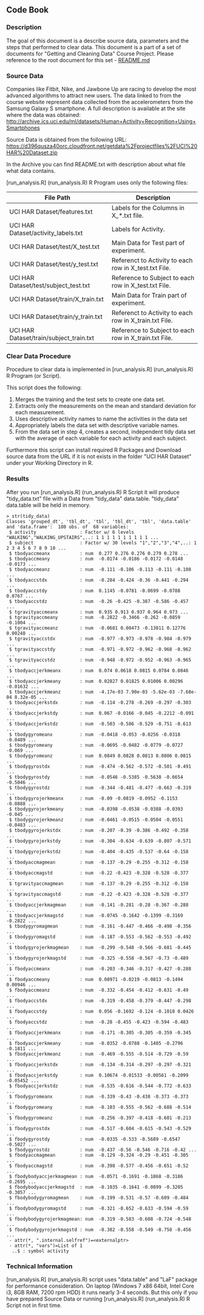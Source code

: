 ## Code Book
### Description
The goal of this document is a describe source data, parameters and the steps that performed to clear data. This document is a part of a set of documents for "Getting and Cleaning Data" Course Project. Please reference to the root document for this set - [README.md](README.md)

### Source Data
Companies like Fitbit, Nike, and Jawbone Up are racing to develop the most advanced algorithms to attract new users. The data linked to from the course website represent data collected from the accelerometers from the Samsung Galaxy S smartphone. A full description is available at the site where the data was obtained:
http://archive.ics.uci.edu/ml/datasets/Human+Activity+Recognition+Using+Smartphones

Source Data is obtained from the following URL:
https://d396qusza40orc.cloudfront.net/getdata%2Fprojectfiles%2FUCI%20HAR%20Dataset.zip

In the Archive you can find README.txt with description about what file what data contains.

[run_analysis.R] (run_analysis.R) R Program uses only the following files:

|File Path                                  |Description                                            |                                  
| ----------------------------------------- | ----------------------------------------------------- |
|UCI HAR Dataset/features.txt               |Labels for the Columns in X_\*.txt file.               |
|UCI HAR Dataset/activity_labels.txt        |Labels for Activity.                                   |
|UCI HAR Dataset/test/X_test.txt            |Main Data for Test part of experiment.                 |
|UCI HAR Dataset/test/y_test.txt            |Referenct to Activity to each row in X_test.txt File.  |
|UCI HAR Dataset/test/subject_test.txt      |Reference to Subject to each row in X_test.txt File.   |
|UCI HAR Dataset/train/X_train.txt          |Main Data for Train part of experiment.                |
|UCI HAR Dataset/train/y_train.txt          |Referenct to Activity to each row in X_train.txt File. |
|UCI HAR Dataset/train/subject_train.txt    |Reference to Subject to each row in X_train.txt File.  |

### Clear Data Procedure
Procedure to clear data is implemented in [run_analysis.R] (run_analysis.R) R Program (or Script).

This script does the following:

1. Merges the training and the test sets to create one data set.
1. Extracts only the measurements on the mean and standard deviation for each measurement. 
1. Uses descriptive activity names to name the activities in the data set
1. Appropriately labels the data set with descriptive variable names. 
1. From the data set in step 4, creates a second, independent tidy data set with the average of each variable for each activity and each subject.

Furthermore this script can install required R Packages and Download source data from the URL if it is not exists in the folder "UCI HAR Dataset" under your Working Directory in R.

### Results
After you run [run_analysis.R] (run_analysis.R) R Script it will produce "tidy_data.txt" file with a Data from "tidy_data" data.table. "tidy_data" data.table will be held in memory.

```{r}
> str(tidy_data)
Classes 'grouped_dt', 'tbl_dt', 'tbl', 'tbl_dt', 'tbl', 'data.table' and 'data.frame':  180 obs. of  68 variables:
 $ activity                : Factor w/ 6 levels "WALKING","WALKING_UPSTAIRS",..: 1 1 1 1 1 1 1 1 1 1 ...
 $ subject                 : Factor w/ 30 levels "1","2","3","4",..: 1 2 3 4 5 6 7 8 9 10 ...
 $ tbodyaccmeanx           : num  0.277 0.276 0.276 0.279 0.278 ...
 $ tbodyaccmeany           : num  -0.0174 -0.0186 -0.0172 -0.0148 -0.0173 ...
 $ tbodyaccmeanz           : num  -0.111 -0.106 -0.113 -0.111 -0.108 ...
 $ tbodyaccstdx            : num  -0.284 -0.424 -0.36 -0.441 -0.294 ...
 $ tbodyaccstdy            : num  0.1145 -0.0781 -0.0699 -0.0788 0.0767 ...
 $ tbodyaccstdz            : num  -0.26 -0.425 -0.387 -0.586 -0.457 ...
 $ tgravityaccmeanx        : num  0.935 0.913 0.937 0.964 0.973 ...
 $ tgravityaccmeany        : num  -0.2822 -0.3466 -0.262 -0.0859 -0.1004 ...
 $ tgravityaccmeanz        : num  -0.0681 0.08473 -0.13811 0.12776 0.00248 ...
 $ tgravityaccstdx         : num  -0.977 -0.973 -0.978 -0.984 -0.979 ...
 $ tgravityaccstdy         : num  -0.971 -0.972 -0.962 -0.968 -0.962 ...
 $ tgravityaccstdz         : num  -0.948 -0.972 -0.952 -0.963 -0.965 ...
 $ tbodyaccjerkmeanx       : num  0.074 0.0618 0.0815 0.0784 0.0846 ...
 $ tbodyaccjerkmeany       : num  0.02827 0.01825 0.01006 0.00296 -0.01632 ...
 $ tbodyaccjerkmeanz       : num  -4.17e-03 7.90e-03 -5.62e-03 -7.68e-04 8.32e-05 ...
 $ tbodyaccjerkstdx        : num  -0.114 -0.278 -0.269 -0.297 -0.303 ...
 $ tbodyaccjerkstdy        : num  0.067 -0.0166 -0.045 -0.2212 -0.091 ...
 $ tbodyaccjerkstdz        : num  -0.503 -0.586 -0.529 -0.751 -0.613 ...
 $ tbodygyromeanx          : num  -0.0418 -0.053 -0.0256 -0.0318 -0.0489 ...
 $ tbodygyromeany          : num  -0.0695 -0.0482 -0.0779 -0.0727 -0.069 ...
 $ tbodygyromeanz          : num  0.0849 0.0828 0.0813 0.0806 0.0815 ...
 $ tbodygyrostdx           : num  -0.474 -0.562 -0.572 -0.501 -0.491 ...
 $ tbodygyrostdy           : num  -0.0546 -0.5385 -0.5638 -0.6654 -0.5046 ...
 $ tbodygyrostdz           : num  -0.344 -0.481 -0.477 -0.663 -0.319 ...
 $ tbodygyrojerkmeanx      : num  -0.09 -0.0819 -0.0952 -0.1153 -0.0888 ...
 $ tbodygyrojerkmeany      : num  -0.0398 -0.0538 -0.0388 -0.0393 -0.045 ...
 $ tbodygyrojerkmeanz      : num  -0.0461 -0.0515 -0.0504 -0.0551 -0.0483 ...
 $ tbodygyrojerkstdx       : num  -0.207 -0.39 -0.386 -0.492 -0.358 ...
 $ tbodygyrojerkstdy       : num  -0.304 -0.634 -0.639 -0.807 -0.571 ...
 $ tbodygyrojerkstdz       : num  -0.404 -0.435 -0.537 -0.64 -0.158 ...
 $ tbodyaccmagmean         : num  -0.137 -0.29 -0.255 -0.312 -0.158 ...
 $ tbodyaccmagstd          : num  -0.22 -0.423 -0.328 -0.528 -0.377 ...
 $ tgravityaccmagmean      : num  -0.137 -0.29 -0.255 -0.312 -0.158 ...
 $ tgravityaccmagstd       : num  -0.22 -0.423 -0.328 -0.528 -0.377 ...
 $ tbodyaccjerkmagmean     : num  -0.141 -0.281 -0.28 -0.367 -0.288 ...
 $ tbodyaccjerkmagstd      : num  -0.0745 -0.1642 -0.1399 -0.3169 -0.2822 ...
 $ tbodygyromagmean        : num  -0.161 -0.447 -0.466 -0.498 -0.356 ...
 $ tbodygyromagstd         : num  -0.187 -0.553 -0.562 -0.553 -0.492 ...
 $ tbodygyrojerkmagmean    : num  -0.299 -0.548 -0.566 -0.681 -0.445 ...
 $ tbodygyrojerkmagstd     : num  -0.325 -0.558 -0.567 -0.73 -0.489 ...
 $ fbodyaccmeanx           : num  -0.203 -0.346 -0.317 -0.427 -0.288 ...
 $ fbodyaccmeany           : num  0.08971 -0.0219 -0.0813 -0.1494 0.00946 ...
 $ fbodyaccmeanz           : num  -0.332 -0.454 -0.412 -0.631 -0.49 ...
 $ fbodyaccstdx            : num  -0.319 -0.458 -0.379 -0.447 -0.298 ...
 $ fbodyaccstdy            : num  0.056 -0.1692 -0.124 -0.1018 0.0426 ...
 $ fbodyaccstdz            : num  -0.28 -0.455 -0.423 -0.594 -0.483 ...
 $ fbodyaccjerkmeanx       : num  -0.171 -0.305 -0.305 -0.359 -0.345 ...
 $ fbodyaccjerkmeany       : num  -0.0352 -0.0788 -0.1405 -0.2796 -0.1811 ...
 $ fbodyaccjerkmeanz       : num  -0.469 -0.555 -0.514 -0.729 -0.59 ...
 $ fbodyaccjerkstdx        : num  -0.134 -0.314 -0.297 -0.297 -0.321 ...
 $ fbodyaccjerkstdy        : num  0.10674 -0.01533 -0.00561 -0.2099 -0.05452 ...
 $ fbodyaccjerkstdz        : num  -0.535 -0.616 -0.544 -0.772 -0.633 ...
 $ fbodygyromeanx          : num  -0.339 -0.43 -0.438 -0.373 -0.373 ...
 $ fbodygyromeany          : num  -0.103 -0.555 -0.562 -0.688 -0.514 ...
 $ fbodygyromeanz          : num  -0.256 -0.397 -0.418 -0.601 -0.213 ...
 $ fbodygyrostdx           : num  -0.517 -0.604 -0.615 -0.543 -0.529 ...
 $ fbodygyrostdy           : num  -0.0335 -0.533 -0.5689 -0.6547 -0.5027 ...
 $ fbodygyrostdz           : num  -0.437 -0.56 -0.546 -0.716 -0.42 ...
 $ fbodyaccmagmean         : num  -0.129 -0.324 -0.29 -0.451 -0.305 ...
 $ fbodyaccmagstd          : num  -0.398 -0.577 -0.456 -0.651 -0.52 ...
 $ fbodybodyaccjerkmagmean : num  -0.0571 -0.1691 -0.1868 -0.3186 -0.2695 ...
 $ fbodybodyaccjerkmagstd  : num  -0.1035 -0.1641 -0.0899 -0.3205 -0.3057 ...
 $ fbodybodygyromagmean    : num  -0.199 -0.531 -0.57 -0.609 -0.484 ...
 $ fbodybodygyromagstd     : num  -0.321 -0.652 -0.633 -0.594 -0.59 ...
 $ fbodybodygyrojerkmagmean: num  -0.319 -0.583 -0.608 -0.724 -0.548 ...
 $ fbodybodygyrojerkmagstd : num  -0.382 -0.558 -0.549 -0.758 -0.456 ...
 - attr(*, ".internal.selfref")=<externalptr> 
 - attr(*, "vars")=List of 1
  ..$ : symbol activity
```

### Technical Information
[run_analysis.R] (run_analysis.R) script uses "data.table" and "LaF" package for performance consideration. On laptop (Windows 7 x86 64bit, Intel Core i3, 8GB RAM, 7200 rpm HDD) it runs nearly 3-4 seconds. But  this only if you have prepared Source Data or running [run_analysis.R] (run_analysis.R) R Script not in first time.